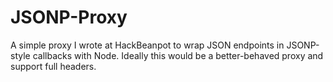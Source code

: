 JSONP-Proxy
===========

A simple proxy I wrote at HackBeanpot to wrap JSON endpoints in JSONP-style callbacks with Node.
Ideally this would be a better-behaved proxy and support full headers.
